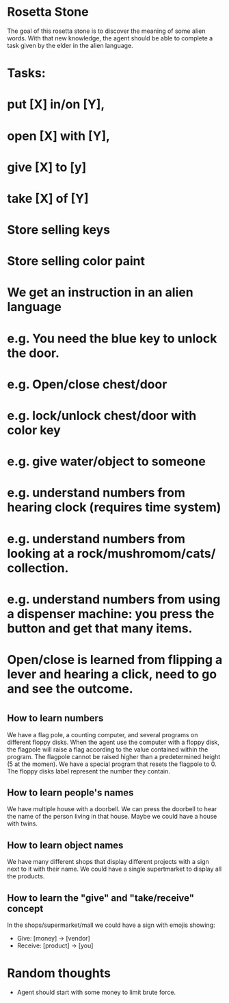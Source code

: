 # Rosetta Stone

The goal of this rosetta stone is to discover the meaning of some alien words.
With that new knowledge, the agent should be able to complete a task given by the elder in the alien language.

# Tasks:
#   put  [X] in/on [Y],
#   open [X] with [Y],
#   give [X] to [y]
#   take [X] of [Y]
# Store selling keys
# Store selling color paint


  # We get an instruction in an alien language
  # e.g. You need the blue key to unlock the door.
  # e.g. Open/close chest/door
  # e.g. lock/unlock chest/door with color key
  # e.g. give water/object to someone
  # e.g. understand numbers from hearing clock (requires time system)
  # e.g. understand numbers from looking at a rock/mushromom/cats/ collection.
  # e.g. understand numbers from using a dispenser machine: you press the button and get that many items.
  # Open/close is learned from flipping a lever and hearing a click, need to go and see the outcome.
  #

## How to learn numbers
We have a flag pole, a counting computer, and several programs on different floppy disks.
When the agent use the computer with a floppy disk, the flagpole will raise a flag according to the value contained within the program.
The flagpole cannot be raised higher than a predetermined height (5 at the momen).
We have a special program that resets the flagpole to 0.
The floppy disks label represent the number they contain.

## How to learn people's names
We have multiple house with a doorbell. We can press the doorbell to hear the name of the person living in that house.
Maybe we could have a house with twins.

## How to learn object names
We have many different shops that display different projects with a sign next to it with their name.
We could have a single supertmarket to display all the products.


## How to learn the "give" and "take/receive" concept
In the shops/supermarket/mall we could have a sign with emojis showing:
  - Give: [money] -> [vendor]
  - Receive: [product] -> [you]



# Random thoughts
 - Agent should start with some money to limit brute force.

